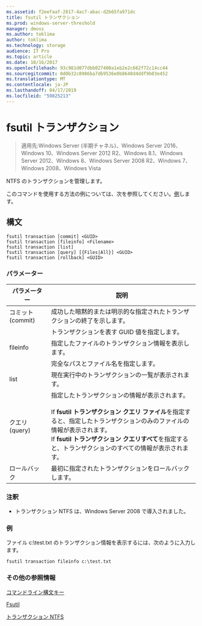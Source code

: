 ```yaml
---
ms.assetid: f2eefaaf-2817-4ac7-abac-d2b65fa971dc
title: fsutil トランザクション
ms.prod: windows-server-threshold
manager: dmoss
ms.author: toklima
author: toklima
ms.technology: storage
audience: IT Pro
ms.topic: article
ms.date: 10/16/2017
ms.openlocfilehash: 93c981d077dbb027400a1eb2e2c662f72c14cc44
ms.sourcegitcommit: 0d0b32c8986ba7db9536e0b8648d4ddf9b03e452
ms.translationtype: MT
ms.contentlocale: ja-JP
ms.lasthandoff: 04/17/2019
ms.locfileid: "59825213"
---
```

# <a name="fsutil-transaction"></a>fsutil トランザクション
>適用先:Windows Server (半期チャネル)、Windows Server 2016、Windows 10、Windows Server 2012 R2、Windows 8.1、Windows Server 2012、Windows 8、Windows Server 2008 R2、Windows 7、Windows 2008、Windows Vista

NTFS のトランザクションを管理します。

このコマンドを使用する方法の例については、次を参照してください。[例](#BKMK_examples)します。

## <a name="syntax"></a>構文

```
fsutil transaction [commit] <GUID>
fsutil transaction [fileinfo] <Filename>
fsutil transaction [list]
fsutil transaction [query] [{Files|All}] <GUID>
fsutil transaction [rollback] <GUID>

```

### <a name="parameters"></a>パラメーター

|パラメーター|説明|
|-------------|---------------|
|コミット (commit)|成功した暗黙的または明示的な指定されたトランザクションの終了を示します。|
|<GUID>|トランザクションを表す GUID 値を指定します。|
|fileinfo|指定したファイルのトランザクション情報を表示します。|
|<Filename>|完全なパスとファイル名を指定します。|
|list|現在実行中のトランザクションの一覧が表示されます。|
|クエリ (query)|指定したトランザクションの情報が表示されます。<br /><br />If **fsutil トランザクション クエリ ファイル**を指定すると、指定したトランザクションのみのファイルの情報が表示されます。<br />If **fsutil トランザクション クエリすべて**を指定すると、トランザクションのすべての情報が表示されます。|
|ロールバック|最初に指定されたトランザクションをロールバックします。|

### <a name="remarks"></a>注釈

-   トランザクション NTFS は、Windows Server 2008 で導入されました。

### <a name="BKMK_examples"></a>例
ファイル c:\test.txt のトランザクション情報を表示するには、次のように入力します。

```
fsutil transaction fileinfo c:\test.txt  
```

### <a name="additional-references"></a>その他の参照情報
[コマンドライン構文キー](Command-Line-Syntax-Key.md)

[Fsutil](Fsutil.md)

[トランザクション NTFS](https://go.microsoft.com/fwlink/?LinkID=165402)


